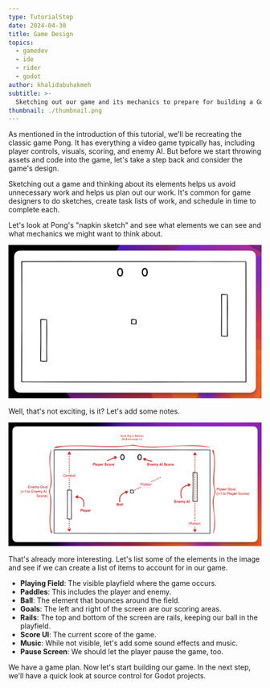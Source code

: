 ```yaml
---
type: TutorialStep
date: 2024-04-30
title: Game Design
topics:
  - gamedev
  - ide
  - rider
  - godot
author: khalidabuhakmeh
subtitle: >-
  Sketching out our game and its mechanics to prepare for building a Godot game.
thumbnail: ./thumbnail.png
---
```


As mentioned in the introduction of this tutorial, we'll be recreating the classic game Pong. It has everything a video game typically has, including player controls, visuals, scoring, and enemy AI. But before we start throwing assets and code into the game, let's take a step back and consider the game's design.

Sketching out a game and thinking about its elements helps us avoid unnecessary work and helps us plan out our work. It's common for game designers to do sketches, create task lists of work, and schedule in time to complete each.

Let's look at Pong's "napkin sketch" and see what elements we can see and what mechanics we might want to think about.

![Pong play field](../assets/image1.png)

Well, that's not exciting, is it? Let's add some notes.

![Pong play field with notes](../assets/image7.png)

That's already more interesting. Let's list some of the elements in the image and see if we can create a list of items to account for in our game.

- **Playing Field**: The visible playfield where the game occurs.
- **Paddles**: This includes the player and enemy.
- **Ball**: The element that bounces around the field.
- **Goals**: The left and right of the screen are our scoring areas.
- **Rails**: The top and bottom of the screen are rails, keeping our ball in the playfield.
- **Score UI**: The current score of the game.
- **Music**: While not visible, let's add some sound effects and music.
- **Pause Screen**: We should let the player pause the game, too.

We have a game plan. Now let's start building our game. In the next step, we'll have a quick look at source control for Godot projects.
